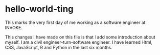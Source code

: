 # hello-world-ting
This marks the very first day of me working as a software engineer at INVOKE.

This changes I have made on this file is that I add some introduction about myself.
I am a civil engineer-turn-software engineer. 
I have learned Html, CSS, JavaScript, R and Python in the last six months.
